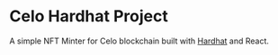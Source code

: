 # Celo Hardhat Project

A simple NFT Minter for Celo blockchain built with [Hardhat](https://hardhat.org/) and React.
